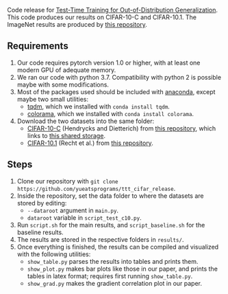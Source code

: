 Code release for [Test-Time Training for Out-of-Distribution Generalization](https://arxiv.org/abs/1909.13231).\
This code produces our results on CIFAR-10-C and CIFAR-10.1. 
The ImageNet results are produced by [this repository](https://github.com/yueatsprograms/ttt_imagenet_release).

## Requirements
1. Our code requires pytorch version 1.0 or higher, with at least one modern GPU of adequate memory.
2. We ran our code with python 3.7. Compatibility with python 2 is possible maybe with some modifications.
3. Most of the packages used should be included with [anaconda](https://www.anaconda.com/distribution/), 
except maybe two small utilities:
	- [tqdm](https://github.com/tqdm/tqdm), which we installed with `conda install tqdm`.
	- [colorama](https://pypi.org/project/colorama/), which we installed with `conda install colorama`.
4. Download the two datasets into the same folder:
	- [CIFAR-10-C](https://arxiv.org/abs/1903.12261) (Hendrycks and Dietterich) 
from [this repository](https://github.com/hendrycks/robustness),
which links to [this shared storage](https://zenodo.org/record/2535967#.Xaf8uedKj-Y).
	- [CIFAR-10.1](https://arxiv.org/abs/1806.00451) (Recht et al.) 
from [this repository](https://github.com/modestyachts/CIFAR-10.1).

## Steps
1. Clone our repository with
`git clone https://github.com/yueatsprograms/ttt_cifar_release`.
2. Inside the repository, set the data folder to where the datasets are stored by editing:
	- `--dataroot` argument in `main.py`.
	- `dataroot` variable in `script_test_c10.py`.
3. Run `script.sh` for the main results, and `script_baseline.sh` for the baseline results.
4. The results are stored in the respective folders in `results/`.
5. Once everything is finished, the results can be compiled and visualized with the following utilities:
	- `show_table.py` parses the results into tables and prints them.
	- `show_plot.py` makes bar plots like those in our paper, and prints the tables in latex format; requires first running `show_table.py`.
	- `show_grad.py` makes the gradient correlation plot in our paper.
